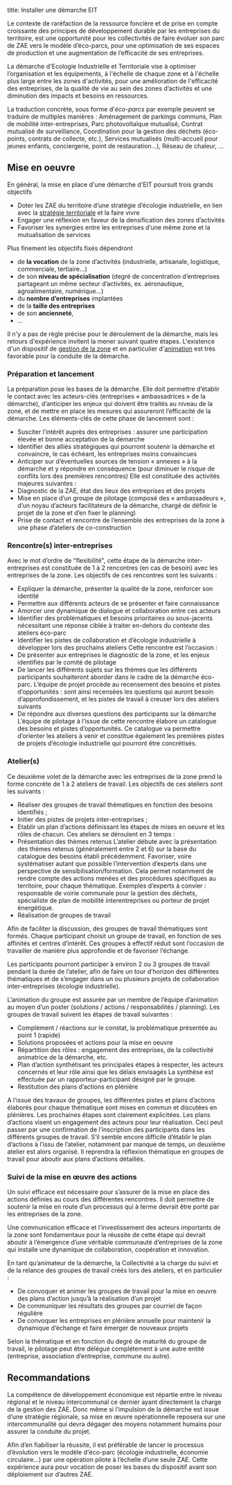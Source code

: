 title: Installer une démarche EIT

Le contexte de raréfaction de la ressource foncière et de prise en compte croissante des principes de développement durable par les entreprises du territoire, est une opportunité pour les collectivités de faire évoluer son parc de ZAE vers le modèle d’éco-parcs, pour une optimisation de ses espaces de production et une augmentation de l’efficacité de ses entreprises.

La démarche d'Ecologie Industrielle et Territoriale vise à optimiser l’organisation et les équipements, à l'échelle de chaque zone et à l'échelle plus large entre les zones d'activités, pour une amélioration de l'efficacité des entreprises, de la qualité de vie au sein des zones d’activités et une diminution des impacts et besoins en ressources.

La traduction concrète, sous forme d'_éco-parcs_ par exemple peuvent se traduire de multiples manières : Aménagement de parkings communs, Plan de mobilité inter-entreprises, Parc photovoltaïque mutualisé, Contrat mutualisé de surveillance, Coordination pour la gestion des déchets (éco-points, contrats de collecte, etc.), Services mutualisés (multi-accueil pour jeunes enfants, conciergerie, point de restauration...), Réseau de chaleur, …

## Mise en oeuvre

En général, la mise en place d'une démarche d'EIT poursuit trois grands objectifs

* Doter les ZAE du territoire d’une stratégie d’écologie industrielle, en lien avec la [stratégie territoriale](../strategie_territoriale/index) et la faire vivre
* Engager une réflexion en faveur de la densification des zones d’activités
* Favoriser les synergies entre les entreprises d’une même zone et la mutualisation de services

Plus finement les objectifs fixés dépendront

* de **la vocation** de la zone d’activités (industrielle, artisanale, logistique, commerciale, tertiaire…)
* de son **niveau de spécialisation** (degré de concentration d’entreprises partageant un même secteur d’activités, ex. aéronautique, agroalimentaire, numérique…)
* du **nombre d’entreprises** implantées
* de la **taille des entreprises**
* de son **ancienneté**,
* ...

Il n'y a pas de règle précise pour le déroulement de la démarche, mais les retours d'expérience invitent la mener suivant quatre étapes. L'existence d'un dispositif de [gestion de la zone](../vie_ZA/gestion_ZA) et en particulier d'[animation](../vie_ZA/gestionnaire_animateur) est très favorable pour la conduite de la démarche.

### Préparation et lancement
La préparation pose les bases de la démarche. Elle doit permettre d’établir le contact avec les acteurs-clés (entreprises « ambassadrices » de la démarche), d’anticiper les enjeux qui doivent être traités au niveau de la zone, et de mettre en place les mesures qui assureront l’efficacité de la démarche.
Les éléments-clés de cette phase de lancement sont :

* Susciter l’intérêt auprès des entreprises : assurer une participation élevée et bonne acceptation de la démarche
* Identifier des alliés stratégiques qui pourront soutenir la démarche et convaincre, le cas échéant, les entreprises moins convaincues
* Anticiper sur d’éventuelles sources de tension « annexes » à la démarche et y répondre en conséquence (pour diminuer le risque de conflits lors des premières rencontres)
Elle est constituée des activités majeures suivantes :
* Diagnostic de la ZAE, état des lieux des entreprises et des projets
* Mise en place d’un groupe de pilotage (composé des « ambassadeurs », d’un noyau d’acteurs facilitateurs de la démarche, chargé de définir le projet de la zone et d’en fixer le planning)
* Prise de contact et rencontre de l’ensemble des entreprises de la zone à une phase d’ateliers de co-construction

### Rencontre(s) inter-entreprises
Avec le mot d’ordre de "flexibilité", cette étape de la démarche inter-entreprises est constituée de 1 à 2 rencontres (en cas de besoin) avec les entreprises de la zone. Les objectifs de ces rencontres sont les suivants :

* Expliquer la démarche, présenter la qualité de la zone, renforcer son identité
* Permettre aux différents acteurs de se présenter et faire connaissance
* Amorcer une dynamique de dialogue et collaboration entre ces acteurs
* Identifier des problématiques et besoins prioritaires ou sous-jacents nécessitant une réponse ciblée à traiter en-dehors du contexte des ateliers éco-parc
* Identifier les pistes de collaboration et d’écologie industrielle à développer lors des prochains ateliers
Cette rencontre est l’occasion :
* De présenter aux entreprises le diagnostic de la zone, et les enjeux identifiés par le comité de pilotage
* De lancer les différents sujets sur les thèmes que les différents participants souhaiteront aborder dans le cadre de la démarche éco-parc. L’équipe de projet procède au recensement des besoins et pistes d’opportunités : sont ainsi recensées les questions qui auront besoin d’approfondissement, et les pistes de travail à creuser lors des ateliers suivants
* De répondre aux diverses questions des participants sur la démarche
L’équipe de pilotage à l’issue de cette rencontre élabore un catalogue des besoins et pistes d’opportunités. Ce catalogue va permettre d’orienter les ateliers à venir et constitue également les premières pistes de projets d’écologie industrielle qui pourront être concrétisés.

### Atelier(s)
Ce deuxième volet de la démarche avec les entreprises de la zone prend la forme concrète de 1 à 2 ateliers de travail. Les objectifs de ces ateliers sont les suivants :

* Réaliser des groupes de travail thématiques en fonction des besoins identifiés ;
* Initier des pistes de projets inter-entreprises ;
* Etablir un plan d’actions définissant les étapes de mises en oeuvre et les rôles de chacun.
Ces ateliers se déroulent en 3 temps :
* Présentation des thèmes retenus
L’atelier débute avec la présentation des thèmes retenus (généralement entre 2 et 6) sur la base du catalogue des besoins établi précédemment. Favoriser, voire systématiser autant que possible l’intervention d’experts dans une perspective de sensibilisation/formation. Cela permet notamment de rendre compte des actions menées et des procédures spécifiques au territoire, pour chaque thématique.
Exemples d’experts à convier : responsable de voirie communale pour la gestion des déchets, spécialiste de plan de mobilité interentreprises ou porteur de projet énergétique.
* Réalisation de groupes de travail

Afin de faciliter la discussion, des groupes de travail thématiques sont formés. Chaque participant choisit un groupe de travail, en fonction de ses affinités et centres d’intérêt. Ces groupes à effectif réduit sont l’occasion de travailler de manière plus approfondie et de favoriser l’échange.

Les participants pourront participer à environ 2 ou 3 groupes de travail pendant la durée de l’atelier, afin de faire un tour d’horizon des différentes thématiques et de s’engager dans un ou plusieurs projets de collaboration inter-entreprises (écologie industrielle).

L’animation du groupe est assurée par un membre de l’équipe d’animation au moyen d’un poster (solutions / actions / responsabilités / planning). Les groupes de travail suivent les étapes de travail suivantes :

* Complément / réactions sur le constat, la problématique présentée au point 1 (rapide)
* Solutions proposées et actions pour la mise en oeuvre
* Répartition des rôles : engagement des entreprises, de la collectivité animatrice de la démarche, etc.
* Plan d’action synthétisant les principales étapes à respecter, les acteurs concernés et leur rôle ainsi que les délais envisagés
La synthèse est effectuée par un rapporteur-participant désigné par le groupe.
* Restitution des plans d’actions en plénière

A l’issue des travaux de groupes, les différentes pistes et plans d’actions élaborés pour chaque thématique sont mises en commun et discutées en plénières. Les prochaines étapes sont clairement explicitées.
Les plans d’actions visent un engagement des acteurs pour leur réalisation. Ceci peut passer par une confirmation de l’inscription des participants dans les différents groupes de travail. S’il semble encore difficile d’établir le plan d’actions à l’issu de l’atelier, notamment par manque de temps, un deuxième atelier est alors organisé. Il reprendra la réflexion thématique en groupes de travail pour aboutir aux plans d’actions détaillés.

### Suivi de la mise en œuvre des actions

Un suivi efficace est nécessaire pour s’assurer de la mise en place des actions définies au cours des différentes rencontres. Il doit permettre de soutenir la mise en route d’un processus qui à terme devrait être porté par les entreprises de la zone.

Une communication efficace et l’investissement des acteurs importants de la zone sont fondamentaux pour la réussite de cette étape qui devrait aboutir à l’émergence d’une véritable communauté d’entreprises de la zone qui installe une dynamique de collaboration, coopération et innovation.

En tant qu’animateur de la démarche, la Collectivité a la charge du suivi et de la relance des groupes de travail créés lors des ateliers, et en particulier :

* De convoquer et animer les groupes de travail pour la mise en oeuvre des plans d’action jusqu’à la réalisation d’un projet
* De communiquer les résultats des groupes par courriel de façon régulière
* De convoquer les entreprises en plénière annuelle pour maintenir la dynamique d’échange et faire émerger de nouveaux projets

Selon la thématique et en fonction du degré de maturité du groupe de travail, le pilotage peut être délégué complétement à une autre entité (entreprise, association d’entreprise, commune ou autre).

## Recommandations
La compétence de développement économique est répartie entre le niveau régional et le niveau intercommunal ce dernier ayant directement la charge de la gestion des ZAE. Donc même si l’impulsion de la démarche est issue d’une stratégie régionale, sa mise en œuvre opérationnelle reposera sur une intercommunalité qui devra dégager des moyens notamment humains pour assurer la conduite du projet.

Afin d’en fiabiliser la réussite, il est préférable de lancer le processus d’évolution vers le modèle d'éco-parc (écologie industrielle, économie circulaire…) par une opération pilote à l’échelle d’une seule ZAE. Cette expérience aura pour vocation de poser les bases du dispositif avant son déploiement sur d’autres ZAE.
